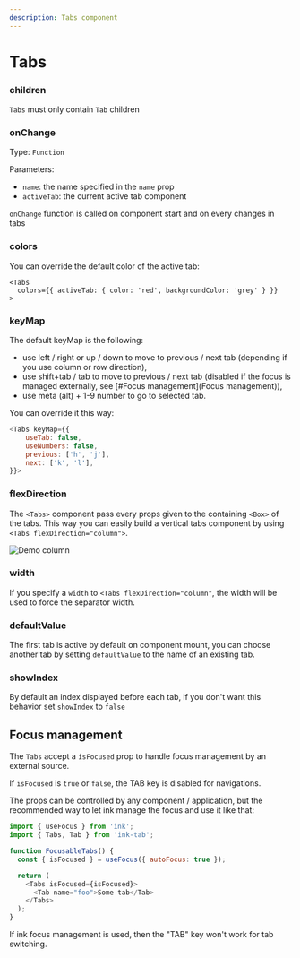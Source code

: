 ```yaml
---
description: Tabs component
---
```


# Tabs

### **children**

`Tabs` must only contain `Tab` children

### **onChange**

Type: `Function`

Parameters:

- `name`: the name specified in the `name` prop
- `activeTab`: the current active tab component

`onChange` function is called on component start and on every changes in tabs

### **colors**

You can override the default color of the active tab:

```tsx
<Tabs
  colors={{ activeTab: { color: 'red', backgroundColor: 'grey' } }}
>
```

### **keyMap**

The default keyMap is the following:

- use left / right or up / down to move to previous / next tab \(depending if you use column or row direction\),
- use shift+tab / tab to move to previous / next tab (disabled if the focus is managed externally, see [#Focus management](Focus management)),
- use meta \(alt\) + 1-9 number to go to selected tab.

You can override it this way:

```javascript
<Tabs keyMap={{
    useTab: false,
    useNumbers: false,
    previous: ['h', 'j'],
    next: ['k', 'l'],
}}>
```

### **flexDirection**

The `<Tabs>` component pass every props given to the containing `<Box>` of the tabs. This way you can easily build a vertical tabs component by using `<Tabs flexDirection="column">`.

![Demo column](https://github.com/jdeniau/ink-tab/raw/main/media/demo-column.svg?sanitize=true)

### **width**

If you specify a `width` to `<Tabs flexDirection="column"`, the width will be used to force the separator width.

### **defaultValue**

The first tab is active by default on component mount, you can choose another tab by setting `defaultValue` to the name of an existing tab.

### **showIndex**

By default an index displayed before each tab, if you don't want this behavior set `showIndex` to `false`

## **Focus management**

The `Tabs` accept a `isFocused` prop to handle focus management by an external source.

If `isFocused` is `true` or `false`, the TAB key is disabled for navigations.

The props can be controlled by any component / application, but the recommended way to let ink manage the focus and use it like that:

```javascript
import { useFocus } from 'ink';
import { Tabs, Tab } from 'ink-tab';

function FocusableTabs() {
  const { isFocused } = useFocus({ autoFocus: true });

  return (
    <Tabs isFocused={isFocused}>
      <Tab name="foo">Some tab</Tab>
    </Tabs>
  );
}
```

If ink focus management is used, then the "TAB" key won't work for tab switching.
